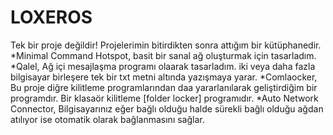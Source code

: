 # LOXEROS
Tek bir proje değildir!
Projelerimin bitirdikten sonra attığım bir kütüphanedir.
*Minimal Command Hotspot, basit bir sanal ağ oluşturmak için tasarladım.
*Qalel, Ağ içi mesajlaşma programı olaarak tasarladım. iki veya daha fazla bilgisayar birleşere tek bir txt metni altında yazışmaya yarar.
*Comlaocker, Bu proje diğre kilitleme programlarından daa yararlanılarak geliştirdiğim bir programdır. Bir klasaör kilitleme [folder locker]  programıdır.
*Auto Network Connector, Bilgisayarınız eğer bağlı olduğu halde sürekli bağlı olduğu ağdan atılıyor ise otomatik olarak bağlanmasını sağlar.
